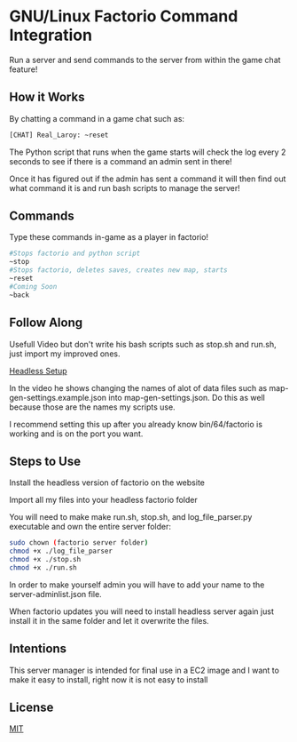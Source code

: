 # GNU/Linux Factorio Command Integration

Run a server and send commands to the server from within the game chat feature!

## How it Works

By chatting a command in a game chat such as: 

```bash
[CHAT] Real_Laroy: ~reset
```

The Python script that runs when the game starts will check the log every 2 seconds to see if there is a command an admin sent in there!

Once it has figured out if the admin has sent a command it will then find out what command it is and run bash scripts to manage the server!

## Commands

Type these commands in-game as a player in factorio!

```bash
#Stops factorio and python script
~stop
#Stops factorio, deletes saves, creates new map, starts
~reset
#Coming Soon
~back
```

## Follow Along

Usefull Video but don't write his bash scripts such as stop.sh and run.sh, just import my improved ones.

[Headless Setup](https://www.youtube.com/watch?v=EfG2Y6mayDY)

In the video he shows changing the names of alot of data files such as map-gen-settings.example.json into map-gen-settings.json. Do this as well because those are the names my scripts use.

I recommend setting this up after you already know bin/64/factorio is working and is on the port you want.

## Steps to Use

Install the headless version of factorio on the website

Import all my files into your headless factorio folder

You will need to make make run.sh, stop.sh, and log_file_parser.py executable and own the entire server folder:

```bash
sudo chown (factorio server folder)
chmod +x ./log_file_parser
chmod +x ./stop.sh
chmod +x ./run.sh
```

In order to make yourself admin you will have to add your name to the server-adminlist.json file.

When factorio updates you will need to install headless server again just install it in the same folder and let it overwrite the files.

## Intentions

This server manager is intended for final use in a EC2 image and I want to make it easy to install, right now it is not easy to install

## License
[MIT](https://choosealicense.com/licenses/mit/)